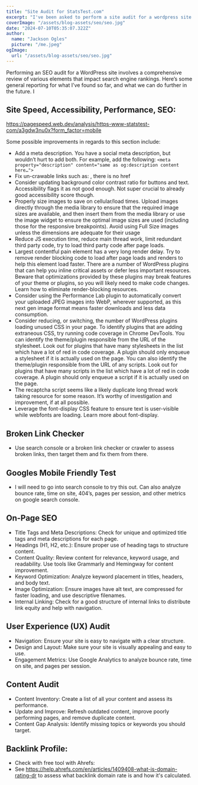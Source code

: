 ```yaml
---
title: "Site Audit for StatsTest.com"
excerpt: "I've been asked to perform a site audit for a wordpress site that gets around 10k users per month. Especially in regards to SEO (search engine optimization). The company in question would like me to investigate page loading time, cache setup, fixing 404s, Google Search / organic search performace, metadata tagging to assist sharing site on social websites, google indexing performance and functionality, sitemap and much much more. This blog post will explore some of these topics!"
coverImage: "/assets/blog-assets/seo/seo.jpg"
date: "2024-07-10T05:35:07.322Z"
author:
  name: "Jackson Ogles"
  picture: "/me.jpeg"
ogImage:
  url: "/assets/blog-assets/seo/seo.jpg"
---
```


Performing an SEO audit for a WordPress site involves a comprehensive review of various elements that impact search engine rankings. Here’s some general reporting for what I’ve found so far, and what we can do further in the future. I 

## Site Speed, Accessibility, Performance, SEO:

https://pagespeed.web.dev/analysis/https-www-statstest-com/a3gdw3nu0x?form_factor=mobile

Some possible improvements in regards to this section include: 

- Add a meta description. You have a social meta description, but wouldn’t hurt to add both. For example, add the following:
`<meta property="description" content="same as og:description content here…">`
- Fix un-crawable links such as: <a aria-expanded="false" class="menu-link">, there is no href
- Consider updating background color contrast ratio for buttons and text. Accessibility flags it as not good enough. Not super crucial to already good accessibility score though.
- Properly size images to save on cellular/load times. Upload images directly through the media library to ensure that the required image sizes are available, and then insert them from the media library or use the image widget to ensure the optimal image sizes are used (including those for the responsive breakpoints). Avoid using Full Size images unless the dimensions are adequate for their usage
- Reduce JS execution time, reduce main thread work, limit redundant third party code, try to load third party code after page loads. 
- Largest contentful pain element has a very long render delay. Try to remove render blocking code to load after page loads and renders to help this element load faster. There are a number of WordPress plugins that can help you inline critical assets or defer less important resources. Beware that optimizations provided by these plugins may break features of your theme or plugins, so you will likely need to make code changes. Learn how to eliminate render-blocking resources.
- Consider using the Performance Lab plugin to automatically convert your uploaded JPEG images into WebP, wherever supported, as this next gen image format means faster downloads and less data consumption.
- Consider reducing, or switching, the number of WordPress plugins loading unused CSS in your page. To identify plugins that are adding extraneous CSS, try running code coverage in Chrome DevTools. You can identify the theme/plugin responsible from the URL of the stylesheet. Look out for plugins that have many stylesheets in the list which have a lot of red in code coverage. A plugin should only enqueue a stylesheet if it is actually used on the page. You can also identify the theme/plugin responsible from the URL of any scripts. Look out for plugins that have many scripts in the list which have a lot of red in code coverage. A plugin should only enqueue a script if it is actually used on the page.
- The recaptcha script seems like a likely duplicate long thread work taking resource for some reason. It’s worthy of investigation and improvement, if at all possible.
- Leverage the font-display CSS feature to ensure text is user-visible while webfonts are loading. Learn more about font-display.

## Broken Link Checker

- Use search console or a broken link checker or crawler to assess broken links, then target them and fix them from there.

## Googles Mobile Friendly Test

- I will need to go into search console to try this out. Can also analyze bounce rate, time on site, 404’s, pages per session, and other metrics on google search console.

## On-Page SEO

- Title Tags and Meta Descriptions: Check for unique and optimized title tags and meta descriptions for each page.
- Headings (H1, H2, etc.): Ensure proper use of heading tags to structure content.
- Content Quality: Review content for relevance, keyword usage, and readability. Use tools like Grammarly and Hemingway for content improvement.
- Keyword Optimization: Analyze keyword placement in titles, headers, and body text.
- Image Optimization: Ensure images have alt text, are compressed for faster loading, and use descriptive filenames.
- Internal Linking: Check for a good structure of internal links to distribute link equity and help with navigation.

## User Experience (UX) Audit

- Navigation: Ensure your site is easy to navigate with a clear structure.
- Design and Layout: Make sure your site is visually appealing and easy to use.
- Engagement Metrics: Use Google Analytics to analyze bounce rate, time on site, and pages per session.

## Content Audit

- Content Inventory: Create a list of all your content and assess its performance.
- Update and Improve: Refresh outdated content, improve poorly performing pages, and remove duplicate content.
- Content Gap Analysis: Identify missing topics or keywords you should target.

## Backlink Profile:

- Check with free tool with Ahrefs:
- See https://help.ahrefs.com/en/articles/1409408-what-is-domain-rating-dr to assess what backlink domain rate is and how it's calculated.




